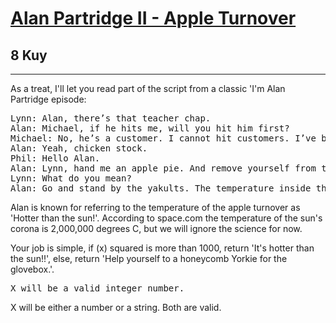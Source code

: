<h1><a href="https://www.codewars.com/kata/580a094553bd9ec5d800007d">Alan Partridge II - Apple Turnover</a></h1>
<h2>8 Kuy</h2>
<hr>
<p>As a treat, I'll let you read part of the script from a classic 'I'm Alan Partridge episode:</p>
<pre>
Lynn: Alan, there’s that teacher chap.
Alan: Michael, if he hits me, will you hit him first?
Michael: No, he’s a customer. I cannot hit customers. I’ve been told. I’ll go and get some stock.
Alan: Yeah, chicken stock.
Phil: Hello Alan.
Alan: Lynn, hand me an apple pie. And remove yourself from the theatre of conflict.
Lynn: What do you mean?
Alan: Go and stand by the yakults. The temperature inside this apple turnover is 1,000 degrees. If I squeeze it, a jet of molten Bramley apple is going to squirt out. Could go your way, could go mine. Either way, one of us is going down.
</pre>
<p>Alan is known for referring to the temperature of the apple turnover as 'Hotter than the sun!'. 
According to space.com the temperature of the sun's corona is 2,000,000 degrees C, 
but we will ignore the science for now.</p>
<p>Your job is simple, if (x) squared is more than 1000, return 'It's hotter than the sun!!', 
else, return 'Help yourself to a honeycomb Yorkie for the glovebox.'.</p>
<pre>X will be a valid integer number.</pre>
<p>X will be either a number or a string. Both are valid.</p>